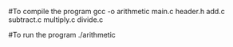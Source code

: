 #To compile the program
    gcc -o arithmetic main.c header.h add.c subtract.c multiply.c divide.c
    
#To run the program
    ./arithmetic
